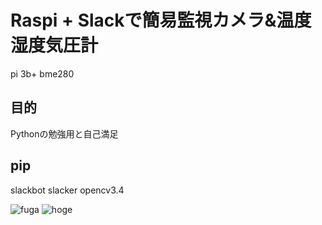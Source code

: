 # Raspi + Slackで簡易監視カメラ&温度湿度気圧計

pi 3b+
bme280

## 目的

Pythonの勉強用と自己満足

## pip

slackbot
slacker
opencv3.4

![fuga](https://github.com/kilinlili/pi_slack_hobby/issues/1#issue-718875560)
![hoge](https://github.com/kilinlili/pi_slack_hobby/issues/1)
